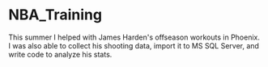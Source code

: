 # NBA_Training
This summer I helped with James Harden's offseason workouts in Phoenix. I was also able to collect his shooting data, import it to MS SQL Server, and write code to analyze his stats.
